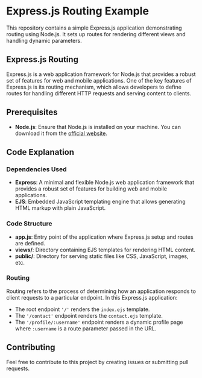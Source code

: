 # Express.js Routing Example

This repository contains a simple Express.js application demonstrating routing using Node.js. It sets up routes for rendering different views and handling dynamic parameters.

## Express.js Routing

Express.js is a web application framework for Node.js that provides a robust set of features for web and mobile applications. One of the key features of Express.js is its routing mechanism, which allows developers to define routes for handling different HTTP requests and serving content to clients.

## Prerequisites
- **Node.js**: Ensure that Node.js is installed on your machine. You can download it from the [official website](https://nodejs.org/).

## Code Explanation

### Dependencies Used

- **Express**: A minimal and flexible Node.js web application framework that provides a robust set of features for building web and mobile applications.
- **EJS**: Embedded JavaScript templating engine that allows generating HTML markup with plain JavaScript.

### Code Structure

- **app.js**: Entry point of the application where Express.js setup and routes are defined.
- **views/**: Directory containing EJS templates for rendering HTML content.
- **public/**: Directory for serving static files like CSS, JavaScript, images, etc.

### Routing

Routing refers to the process of determining how an application responds to client requests to a particular endpoint. In this Express.js application:

- The root endpoint `'/'` renders the `index.ejs` template.
- The `'/contact'` endpoint renders the `contact.ejs` template.
- The `'/profile/:username'` endpoint renders a dynamic profile page where `:username` is a route parameter passed in the URL.

## Contributing

Feel free to contribute to this project by creating issues or submitting pull requests.

